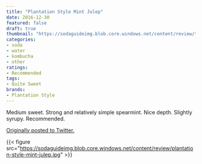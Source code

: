 ```yaml
---
title: "Plantation Style Mint Julep"
date: 2016-12-30
featured: false
draft: true
thumbnail: "https://sodaguideimg.blob.core.windows.net/content/review/thumbs/plantation-style-mint-julep.jpg"
categories:
- soda
- water
- kombucha
- other
ratings:
- Recommended
tags:
- Quite Sweet
brands:
- Plantation Style
---
```


Medium sweet. Strong and relatively simple spearmint. Nice depth. Slightly syrupy. Recommended.

[Originally posted to Twitter.](https://twitter.com/Cavorter/status/814983864884019201)

{{< figure src="https://sodaguideimg.blob.core.windows.net/content/review/plantation-style-mint-julep.jpg" >}}

